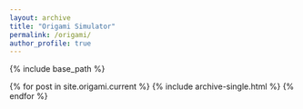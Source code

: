 ```yaml
---
layout: archive
title: "Origami Simulator"
permalink: /origami/
author_profile: true
---
```


{% include base_path %}

{% for post in site.origami.current %}
  {% include archive-single.html %}
{% endfor %}
